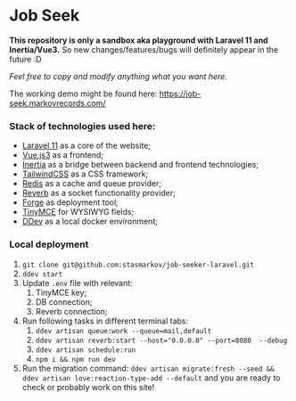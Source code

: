 # Job Seek 
**This repository is only a sandbox aka playground with Laravel 11 and Inertia/Vue3.**
So new changes/features/bugs will definitely appear in the future :D

_Feel free to copy and modify anything what you want here._

The working demo might be found here: https://job-seek.markovrecords.com/

### Stack of technologies used here:
- [Laravel 11](https://laravel.com/docs/11.x) as a core of the website;
- [Vue.js3](https://vuejs.org/) as a frontend;
- [Inertia](https://inertiajs.com/) as a bridge between backend and frontend technologies;
- [TailwindCSS](https://tailwindcss.com/docs) as a CSS framework;
- [Redis](https://redis.io/) as a cache and queue provider;
- [Reverb](https://reverb.laravel.com/) as a socket functionality provider;
- [Forge](https://forge.laravel.com/) as deployment tool;
- [TinyMCE](https://www.tiny.cloud/) for WYSIWYG fields;
- [DDev](https://ddev.com/) as a local docker environment; 

### Local deployment
1. `git clone git@github.com:stasmarkov/job-seeker-laravel.git`
2. `ddev start`
3. Update `.env` file with relevant:
   1. TinyMCE key;
   2. DB connection;
   3. Reverb connection;
4. Run following tasks in different terminal tabs:
   1. `ddev artisan queue:work --queue=mail,default`
   2. `ddev artisan reverb:start --host="0.0.0.0" --port=8080  --debug`
   3. `ddev artisan schedule:run`
   3. `npm i && npm run dev`
5. Run the migration command: `ddev artisan migrate:fresh --seed && ddev artisan love:reaction-type-add --default` and you are ready to check or probably work on this site!

